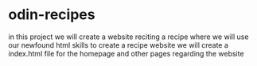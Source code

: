 # odin-recipes
in this project we will create a website reciting a recipe 
where we will use our newfound html skills to create a recipe website
we will create a index.html file for the homepage and other pages regarding the website 